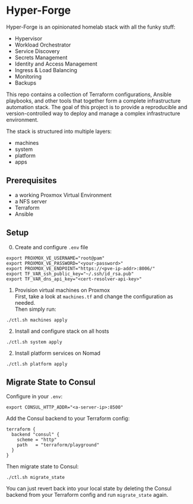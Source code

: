 # Hyper-Forge

Hyper-Forge is an opinionated homelab stack with all the funky stuff:

- Hypervisor
- Workload Orchestrator
- Service Discovery
- Secrets Management
- Identity and Access Management
- Ingress & Load Balancing
- Monitoring
- Backups

This repo contains a collection of Terraform configurations, Ansible playbooks, and other tools that together form a complete infrastructure automation stack. The goal of this project is to provide a reproducible and version-controlled way to deploy and manage a complex infrastructure environment.

The stack is structured into multiple layers:

- machines
- system
- platform
- apps

## Prerequisites

- a working Proxmox Virtual Environment
- a NFS server
- Terraform
- Ansible

## Setup

0) Create and configure `.env` file
```
export PROXMOX_VE_USERNAME="root@pam"
export PROXMOX_VE_PASSWORD="<your-password>"
export PROXMOX_VE_ENDPOINT="https://<pve-ip-addr>:8006/"
export TF_VAR_ssh_public_key="~/.ssh/id_rsa.pub"
export TF_VAR_dns_api_key="<cert-resolver-api-key>"
```

1) Provision virtual machines on Proxmox  
First, take a look at `machines.tf` and change the configuration as needed.  
Then simply run:
```
./ctl.sh machines apply
```

2) Install and configure stack on all hosts
```
./ctl.sh system apply
```

2) Install platform services on Nomad
```
./ctl.sh platform apply
```

## Migrate State to Consul

Configure in your `.env`:
```
export CONSUL_HTTP_ADDR="<a-server-ip>:8500"
```

Add the Consul backend to your Terraform config:
```
terraform {
  backend "consul" {
    scheme = "http"
    path   = "terraform/playground"
  }
}
```

Then migrate state to Consul:

```
./ctl.sh migrate_state
```

You can just revert back into your local state by deleting the Consul backend from your Terraform config and run `migrate_state` again.